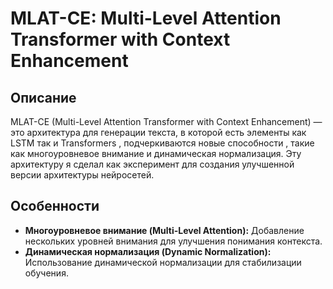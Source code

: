  # MLAT-CE: Multi-Level Attention Transformer with Context Enhancement

## Описание

MLAT-CE (Multi-Level Attention Transformer with Context Enhancement) — это архитектура для генерации текста, в которой есть элементы как LSTM так и Transformers , подчеркиваются новые способности , такие как многоуровневое внимание и динамическая нормализация. Эту архитектуру я сделал как эксперимент для создания улучшенной версии архитектуры нейросетей.

## Особенности

- **Многоуровневое внимание (Multi-Level Attention):** Добавление нескольких уровней внимания для улучшения понимания контекста.
- **Динамическая нормализация (Dynamic Normalization):** Использование динамической нормализации для стабилизации обучения.
